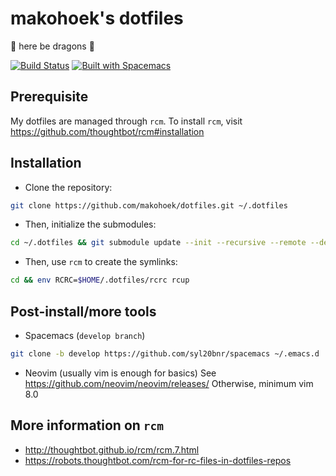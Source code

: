 # makohoek's dotfiles

:dragon: here be dragons :dragon:

[![Build Status](https://travis-ci.org/makohoek/dotfiles.svg?branch=master)](https://travis-ci.org/makohoek/dotfiles)
[![Built with Spacemacs](https://cdn.rawgit.com/syl20bnr/spacemacs/442d025779da2f62fc86c2082703697714db6514/assets/spacemacs-badge.svg)](http://spacemacs.org)

## Prerequisite
My dotfiles are managed through `rcm`.
To install `rcm`, visit https://github.com/thoughtbot/rcm#installation


## Installation
- Clone the repository:
```sh
git clone https://github.com/makohoek/dotfiles.git ~/.dotfiles
```

- Then, initialize the submodules:
```sh
cd ~/.dotfiles && git submodule update --init --recursive --remote --depth=1
```

- Then, use `rcm` to create the symlinks:
```sh
cd && env RCRC=$HOME/.dotfiles/rcrc rcup
```

## Post-install/more tools

- Spacemacs (`develop branch`)
```sh
git clone -b develop https://github.com/syl20bnr/spacemacs ~/.emacs.d
```

- Neovim (usually vim is enough for basics)
See https://github.com/neovim/neovim/releases/
Otherwise, minimum vim 8.0

## More information on `rcm`
- http://thoughtbot.github.io/rcm/rcm.7.html
- https://robots.thoughtbot.com/rcm-for-rc-files-in-dotfiles-repos

